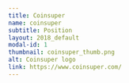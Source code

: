 ```yaml
---
title: Coinsuper
name: coinsuper
subtitle: Position
layout: 2018_default
modal-id: 1
thumbnail: coinsuper_thumb.png
alt: Coinsuper logo
link: https://www.coinsuper.com/
---
```

